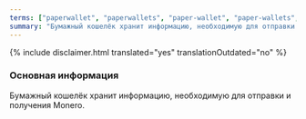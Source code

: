 ```yaml
---
terms: ["paperwallet", "paperwallets", "paper-wallet", "paper-wallets", "Бумажный-кошелёк", "бумажный-кошелёк"]
summary: "Бумажный кошелёк хранит информацию, необходимую для отправки и получения Monero."
---
```


{% include disclaimer.html translated="yes" translationOutdated="no" %}
### Основная информация

Бумажный кошелёк хранит информацию, необходимую для отправки и получения Monero.
